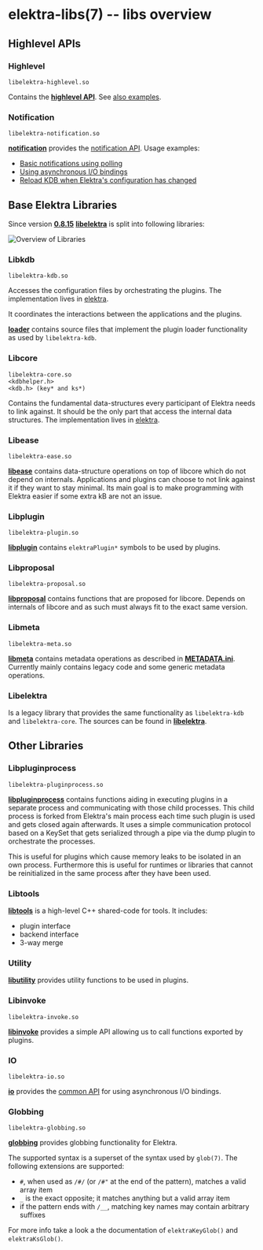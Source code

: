 # elektra-libs(7) -- libs overview

## Highlevel APIs

### Highlevel

```
libelektra-highlevel.so
```

Contains the **[highlevel API](highlevel)**.
See [also examples](/examples/highlevel).

### Notification

```
libelektra-notification.so
```

**[notification](notification/)** provides the [notification API](https://doc.libelektra.org/api/current/html/group__kdbnotification.html).
Usage examples:

- [Basic notifications using polling](https://www.libelektra.org/examples/notificationpolling)
- [Using asynchronous I/O bindings](https://www.libelektra.org/examples/notificationasync)
- [Reload KDB when Elektra's configuration has changed](https://www.libelektra.org/examples/notificationreload)

## Base Elektra Libraries

Since version **[0.8.15](/doc/decisions/library_split.md)** **[libelektra](elektra/)**
is split into following libraries:

![Overview of Libraries](/doc/images/overview_libs.png)

### Libkdb

```
libelektra-kdb.so
```

Accesses the configuration files by orchestrating the plugins.
The implementation lives in [elektra](elektra).

It coordinates the interactions between the applications and the plugins.

**[loader](loader/)** contains source files that implement the plugin
loader functionality as used by `libelektra-kdb`.

### Libcore

```
libelektra-core.so
<kdbhelper.h>
<kdb.h> (key* and ks*)
```

Contains the fundamental data-structures every participant of Elektra needs
to link against. It should be the only part that access the internal
data structures.
The implementation lives in [elektra](elektra).

### Libease

```
libelektra-ease.so
```

**[libease](ease/)** contains data-structure operations on top of libcore which do not depend on internals.
Applications and plugins can choose to not link against it if they want to stay minimal.
Its main goal is to make programming with Elektra easier if some extra kB are not an issue.

### Libplugin

```
libelektra-plugin.so
```

**[libplugin](plugin/)** contains `elektraPlugin*` symbols to be used by plugins.

### Libproposal

```
libelektra-proposal.so
```

**[libproposal](proposal/)** contains functions that are proposed for libcore. Depends on internals of libcore and as
such must always fit to the exact same version.

### Libmeta

```
libelektra-meta.so
```

**[libmeta](meta/meta.c)** contains metadata operations as described in **[METADATA.ini](/doc/METADATA.ini)**.
Currently mainly contains legacy code and some generic metadata operations.

### Libelektra

Is a legacy library that provides the same functionality as `libelektra-kdb` and `libelektra-core`.
The sources can be found in **[libelektra](elektra/)**.

## Other Libraries

### Libpluginprocess

```
libelektra-pluginprocess.so
```

**[libpluginprocess](pluginprocess/)** contains functions aiding in executing plugins in a separate
process and communicating with those child processes. This child process is forked from Elektra's
main process each time such plugin is used and gets closed again afterwards. It uses a simple
communication protocol based on a KeySet that gets serialized through a pipe via the dump plugin to
orchestrate the processes.

This is useful for plugins which cause memory leaks to be isolated in an own process. Furthermore
this is useful for runtimes or libraries that cannot be reinitialized in the same process after they
have been used.

### Libtools

**[libtools](tools/)** is a high-level C++ shared-code for tools. It includes:

- plugin interface
- backend interface
- 3-way merge

### Utility

**[libutility](utility/)** provides utility functions to be used in plugins.

### Libinvoke

```
libelektra-invoke.so
```

**[libinvoke](invoke/)** provides a simple API allowing us to call functions exported by plugins.

### IO

```
libelektra-io.so
```

**[io](io/)** provides the
[common API](https://doc.libelektra.org/api/current/html/group__kdbio.html) for
using asynchronous I/O bindings.

### Globbing

```
libelektra-globbing.so
```

**[globbing](globbing/)** provides globbing functionality for Elektra.

The supported syntax is a superset of the syntax used by `glob(7)`. The following extensions are supported:

- `#`, when used as `/#/` (or `/#"` at the end of the pattern), matches a valid array item
- `_` is the exact opposite; it matches anything but a valid array item
- if the pattern ends with `/__`, matching key names may contain arbitrary suffixes

For more info take a look a the documentation of `elektraKeyGlob()` and `elektraKsGlob()`.

